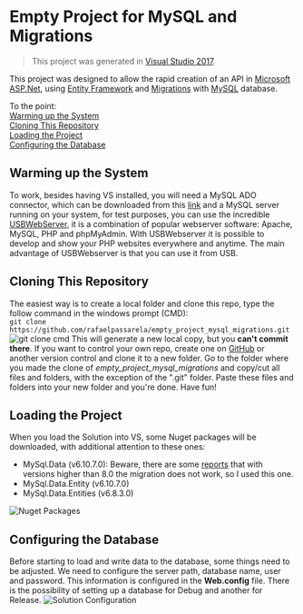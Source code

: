 # Empty Project for MySQL and Migrations

> This project was generated in [Visual Studio 2017](https://visualstudio.microsoft.com/pt-br/downloads/). 

This project was designed to allow the rapid creation of an API in [Microsoft ASP.Net](https://www.asp.net/), using [Entity Framework](https://docs.microsoft.com/pt-br/dotnet/framework/data/adonet/ef/overview) and [Migrations](https://msdn.microsoft.com/pt-br/library/jj591330.aspx?f=255&MSPPError=-2147217396) with [MySQL](https://www.mysql.com/) database.

To the point:<br>
[Warming up the System](#warming-up-the-system) <br>
[Cloning This Repository](#cloning-this-repository) <br>
[Loading the Project](#loading-the-project) <br>
[Configuring the Database](#configuring-the-database)<br>

## Warming up the System
To work, besides having VS installed, you will need a MySQL ADO connector, which can be downloaded from this [link](https://dev.mysql.com/downloads/connector/net/) and a MySQL server running on your system, for test purposes, you can use the incredible [USBWebServer](http://www.usbwebserver.net/webserver/), it is a combination of popular webserver software: Apache, MySQL, PHP and phpMyAdmin. With USBWebserver it is possible to develop and show your PHP websites everywhere and anytime. The main advantage of USBWebserver is that you can use it from USB.

## Cloning This Repository
The easiest way is to create a local folder and clone this repo, type the follow command in the windows prompt (CMD):  
 `git clone https://github.com/rafaelpassarela/empty_project_mysql_migrations.git`
 ![git clone cmd](https://user-images.githubusercontent.com/13123625/42899528-bf03397a-8a9c-11e8-85d7-99b43c36717b.png)
 This will generate a new local copy, but you **can't commit there**.
 If you want to control your own repo, create one on [GitHub](https://github.com) or another version control and clone it to a new folder. Go to the folder where you made the clone of *empty_project_mysql_migrations* and copy/cut all files and folders, with the exception of the ".git" folder.
 Paste these files and folders into your new folder and you're done. Have fun!

## Loading the Project
When you load the Solution into VS, some Nuget packages will be downloaded, with additional attention to these ones:
 - MySql.Data (v6.10.7.0): Beware, there are some [reports](https://stackoverflow.com/questions/48353585/the-provider-did-not-return-a-providermanifesttoken-string-mysql-with-entity-f) that with versions higher than 8.0 the migration does not work, so I used this one.
 - MySql.Data.Entity (v6.10.7.0)
 - MySql.Data.Entities (v6.8.3.0)

![Nuget Packages](https://user-images.githubusercontent.com/13123625/42899242-d32a3be8-8a9b-11e8-8ceb-fec50f1e2f16.png)
## Configuring the Database
Before starting to load and write data to the database, some things need to be adjusted. We need to configure the server path, database name, user and password. This information is configured in the **Web.config** file. There is the possibility of setting up a database for Debug and another for Release.
![Solution Configuration](https://user-images.githubusercontent.com/13123625/42908261-d50b344c-8ab6-11e8-80cf-1f54b210c8d0.png)
